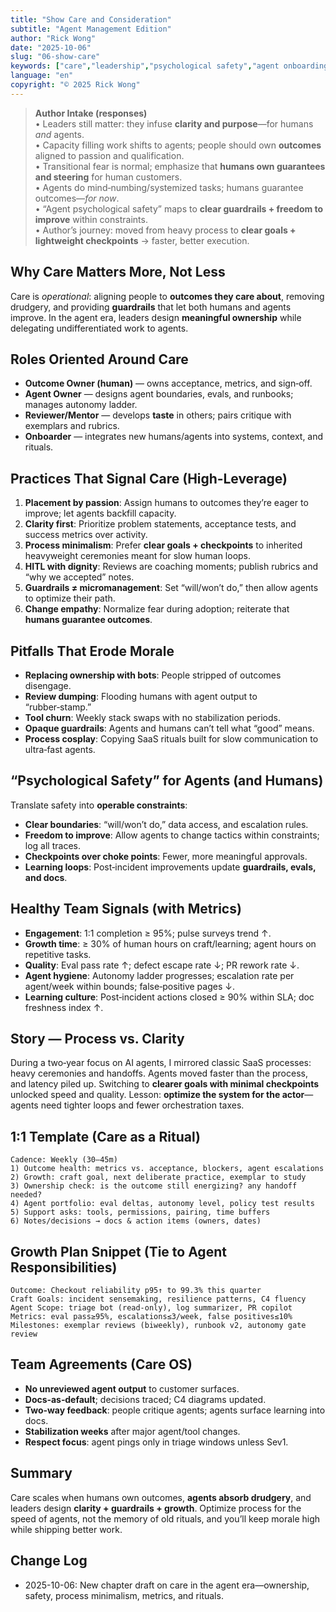 ```yaml
---
title: "Show Care and Consideration"
subtitle: "Agent Management Edition"
author: "Rick Wong"
date: "2025-10-06"
slug: "06-show-care"
keywords: ["care","leadership","psychological safety","agent onboarding","outcome ownership","process minimalism","growth plans","agent owner"]
language: "en"
copyright: "© 2025 Rick Wong"
---
```


> **Author Intake (responses)**  
> • Leaders still matter: they infuse **clarity and purpose**—for humans *and* agents.  
> • Capacity filling work shifts to agents; people should own **outcomes** aligned to passion and qualification.  
> • Transitional fear is normal; emphasize that **humans own guarantees and steering** for human customers.  
> • Agents do mind‑numbing/systemized tasks; humans guarantee outcomes—*for now*.  
> • “Agent psychological safety” maps to **clear guardrails + freedom to improve** within constraints.  
> • Author’s journey: moved from heavy process to **clear goals + lightweight checkpoints** → faster, better execution.

## Why Care Matters More, Not Less
Care is *operational*: aligning people to **outcomes they care about**, removing drudgery, and providing **guardrails** that let both humans and agents improve. In the agent era, leaders design **meaningful ownership** while delegating undifferentiated work to agents.

## Roles Oriented Around Care
- **Outcome Owner (human)** — owns acceptance, metrics, and sign‑off.  
- **Agent Owner** — designs agent boundaries, evals, and runbooks; manages autonomy ladder.  
- **Reviewer/Mentor** — develops **taste** in others; pairs critique with exemplars and rubrics.  
- **Onboarder** — integrates new humans/agents into systems, context, and rituals.

## Practices That Signal Care (High‑Leverage)
1. **Placement by passion**: Assign humans to outcomes they’re eager to improve; let agents backfill capacity.  
2. **Clarity first**: Prioritize problem statements, acceptance tests, and success metrics over activity.  
3. **Process minimalism**: Prefer **clear goals + checkpoints** to inherited heavyweight ceremonies meant for slow human loops.  
4. **HITL with dignity**: Reviews are coaching moments; publish rubrics and “why we accepted” notes.  
5. **Guardrails ≠ micromanagement**: Set “will/won’t do,” then allow agents to optimize their path.  
6. **Change empathy**: Normalize fear during adoption; reiterate that **humans guarantee outcomes**.

## Pitfalls That Erode Morale
- **Replacing ownership with bots**: People stripped of outcomes disengage.  
- **Review dumping**: Flooding humans with agent output to “rubber‑stamp.”  
- **Tool churn**: Weekly stack swaps with no stabilization periods.  
- **Opaque guardrails**: Agents and humans can’t tell what “good” means.  
- **Process cosplay**: Copying SaaS rituals built for slow communication to ultra‑fast agents.

## “Psychological Safety” for Agents (and Humans)
Translate safety into **operable constraints**:
- **Clear boundaries**: “will/won’t do,” data access, and escalation rules.  
- **Freedom to improve**: Allow agents to change tactics within constraints; log all traces.  
- **Checkpoints over choke points**: Fewer, more meaningful approvals.  
- **Learning loops**: Post‑incident improvements update **guardrails, evals, and docs**.

## Healthy Team Signals (with Metrics)
- **Engagement**: 1:1 completion ≥ 95%; pulse surveys trend ↑.  
- **Growth time**: ≥ 30% of human hours on craft/learning; agent hours on repetitive tasks.  
- **Quality**: Eval pass rate ↑; defect escape rate ↓; PR rework rate ↓.  
- **Agent hygiene**: Autonomy ladder progresses; escalation rate per agent/week within bounds; false‑positive pages ↓.  
- **Learning culture**: Post‑incident actions closed ≥ 90% within SLA; doc freshness index ↑.

## Story — Process vs. Clarity
During a two‑year focus on AI agents, I mirrored classic SaaS processes: heavy ceremonies and handoffs. Agents moved faster than the process, and latency piled up. Switching to **clearer goals with minimal checkpoints** unlocked speed and quality. Lesson: **optimize the system for the actor**—agents need tighter loops and fewer orchestration taxes.

## 1:1 Template (Care as a Ritual)
```
Cadence: Weekly (30–45m)
1) Outcome health: metrics vs. acceptance, blockers, agent escalations
2) Growth: craft goal, next deliberate practice, exemplar to study
3) Ownership check: is the outcome still energizing? any handoff needed?
4) Agent portfolio: eval deltas, autonomy level, policy test results
5) Support asks: tools, permissions, pairing, time buffers
6) Notes/decisions → docs & action items (owners, dates)
```

## Growth Plan Snippet (Tie to Agent Responsibilities)
```
Outcome: Checkout reliability p95↑ to 99.3% this quarter
Craft Goals: incident sensemaking, resilience patterns, C4 fluency
Agent Scope: triage bot (read-only), log summarizer, PR copilot
Metrics: eval pass≥95%, escalations≤3/week, false positives≤10%
Milestones: exemplar reviews (biweekly), runbook v2, autonomy gate review
```

## Team Agreements (Care OS)
- **No unreviewed agent output** to customer surfaces.  
- **Docs‑as‑default**; decisions traced; C4 diagrams updated.  
- **Two‑way feedback**: people critique agents; agents surface learning into docs.  
- **Stabilization weeks** after major agent/tool changes.  
- **Respect focus**: agent pings only in triage windows unless Sev1.

## Summary
Care scales when humans own outcomes, **agents absorb drudgery**, and leaders design **clarity + guardrails + growth**. Optimize process for the speed of agents, not the memory of old rituals, and you’ll keep morale high while shipping better work.

## Change Log
- 2025-10-06: New chapter draft on care in the agent era—ownership, safety, process minimalism, metrics, and rituals.
